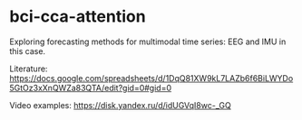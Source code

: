 # bci-cca-attention
Exploring forecasting methods for multimodal time series: EEG and IMU in this case.

Literature: https://docs.google.com/spreadsheets/d/1DqQ81XW9kL7LAZb6f6BiLWYDo5GtOz3xXnQWZa83QTA/edit?gid=0#gid=0

Video examples: https://disk.yandex.ru/d/idUGVqI8wc-_GQ
